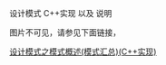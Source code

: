 

设计模式 C++实现 以及 说明

图片不可见，请参见下面链接，

[设计模式之模式概述(模式汇总)(C++实现)](https://blog.csdn.net/leacock1991/article/details/111713017)